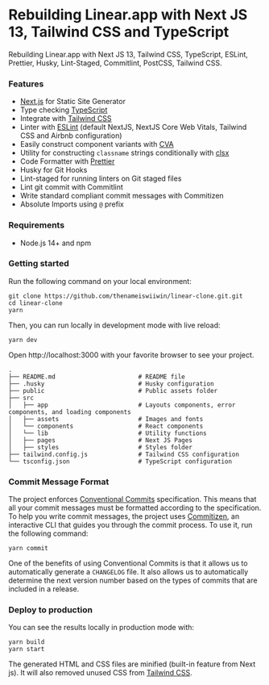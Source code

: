 # Rebuilding Linear.app with Next JS 13, Tailwind CSS and TypeScript

Rebuilding Linear.app with Next JS 13, Tailwind CSS, TypeScript, ESLint, Prettier, Husky, Lint-Staged, Commitlint, PostCSS, Tailwind CSS.

### Features

- [Next.js](https://nextjs.org) for Static Site Generator
- Type checking [TypeScript](https://www.typescriptlang.org)
- Integrate with [Tailwind CSS](https://tailwindcss.com)
- Linter with [ESLint](https://eslint.org) (default NextJS, NextJS Core Web Vitals, Tailwind CSS and Airbnb configuration)
- Easily construct component variants with [CVA](https://github.com/joe-bell/cva)
- Utility for constructing `classname` strings conditionally with [clsx](https://github.com/lukeed/clsx)
- Code Formatter with [Prettier](https://prettier.io)
- Husky for Git Hooks
- Lint-staged for running linters on Git staged files
- Lint git commit with Commitlint
- Write standard compliant commit messages with Commitizen
- Absolute Imports using `@` prefix

### Requirements

- Node.js 14+ and npm

### Getting started

Run the following command on your local environment:

```shell
git clone https://github.com/thenameiswiiwin/linear-clone.git.git
cd linear-clone
yarn
```

Then, you can run locally in development mode with live reload:

```shell
yarn dev
```

Open http://localhost:3000 with your favorite browser to see your project.

```shell
.
├── README.md                       # README file
├── .husky                          # Husky configuration
├── public                          # Public assets folder
├── src
│   ├── app                         # Layouts components, error components, and loading components
│   ├── assets                      # Images and fonts
│   └── components                  # React components
│   └── lib                         # Utility functions
│   ├── pages                       # Next JS Pages
│   ├── styles                      # Styles folder
├── tailwind.config.js              # Tailwind CSS configuration
└── tsconfig.json                   # TypeScript configuration
```

### Commit Message Format

The project enforces [Conventional Commits](https://www.conventionalcommits.org/) specification. This means that all your commit messages must be formatted according to the specification. To help you write commit messages, the project uses [Commitizen](https://github.com/commitizen/cz-cli), an interactive CLI that guides you through the commit process. To use it, run the following command:

```shell
yarn commit
```

One of the benefits of using Conventional Commits is that it allows us to automatically generate a `CHANGELOG` file. It also allows us to automatically determine the next version number based on the types of commits that are included in a release.

### Deploy to production

You can see the results locally in production mode with:

```shell
yarn build
yarn start
```

The generated HTML and CSS files are minified (built-in feature from Next js). It will also removed unused CSS from [Tailwind CSS](https://tailwindcss.com).
